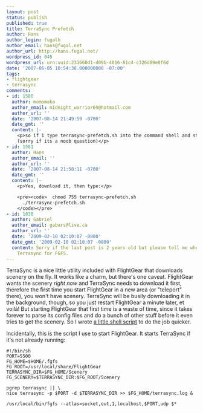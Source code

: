 ```yaml
---
layout: post
status: publish
published: true
title: TerraSync Prefetch
author: Hans
author_login: fugalh
author_email: hans@fugal.net
author_url: http://hans.fugal.net/
wordpress_id: 845
wordpress_url: urn:uuid:231660d1-d09b-4016-81c4-c326d09e0f6d
date: '2007-06-05 10:54:38.000000000 -07:00'
tags:
- flightgear
- terrasync
comments:
- id: 1580
  author: momomoko
  author_email: midnight_warrior69@hotmail.com
  author_url: ''
  date: '2007-08-14 21:49:59 -0700'
  date_gmt: ''
  content: |-
    <p>so if i type terrasync-prefetch.sh into the command shell and start flight gear will it work?
    (sorry if its a noob question)</p>
- id: 1581
  author: Hans
  author_email: ''
  author_url: ''
  date: '2007-08-14 21:58:11 -0700'
  date_gmt: ''
  content: |-
    <p>Yes, download it, then type:</p>

    <pre><code>  chmod 755 terrasync-prefetch.sh
      ./terrasync-prefetch.sh
    </code></pre>
- id: 1830
  author: Gabriel
  author_email: gabars@live.ca
  author_url: ''
  date: '2009-02-10 02:10:07 -0800'
  date_gmt: '2009-02-10 02:10:07 -0800'
  content: Sorry if the last post is 2 years old but please tell me where to download
    Terrasync for FGFS.
---
```

<p>TerraSync is a nice little utility included with FlightGear that downloads scenery on the fly. It works like a charm, but there's one caveat. FlightGear wants the scenery <em>right now</em> and TerraSync needs to download it first, therefore the first time you start FlightGear in a new area (or "teleport" there), you won't have scenery. TerraSync will be busily downloading it in the background, though, so you just restart FlightGear a minute later, et voilá! But starting FlightGear that first time is a waste of time, since it takes forever to parse its config files and do a bunch of other stuff before it even tries to get the scenery. So I wrote <a href="http://hans.fugal.net/src/terrasync-prefetch.sh">a little shell script</a> to do the job quicker.</p>

<p>Incidentally, this is the script I use to start FlightGear. It starts TerraSync if it's not already running:</p>

<pre><code>#!/bin/sh
PORT=5500
FG_HOME=$HOME/.fgfs
FG_ROOT=/usr/local/share/FlightGear
TERRASYNC_DIR=$FG_HOME/Scenery
FG_SCENERY=$TERRASYNC_DIR:$FG_ROOT/Scenery

pgrep terrasync || \
nice terrasync -p $PORT -d $TERRASYNC_DIR &gt;&gt; $FG_HOME/terrasync.log &amp;

/usr/local/bin/fgfs --atlas=socket,out,1,localhost,$PORT,udp $*
</code></pre>

